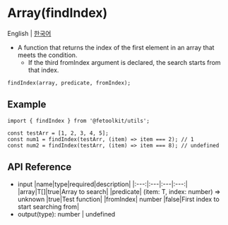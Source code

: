 # Array(findIndex)

English | [한국어](../ko/array_findindex.md)

- A function that returns the index of the first element in an array that meets the condition.
  - If the third fromIndex argument is declared, the search starts from that index.

```tsx
findIndex(array, predicate, fromIndex);
```

## Example

```tsx
import { findIndex } from '@fetoolkit/utils';

const testArr = [1, 2, 3, 4, 5];
const num1 = findIndex(testArr, (item) => item === 2); // 1
const num2 = findIndex(testArr, (item) => item === 8); // undefined
```

## API Reference

- input
  |name|type|required|description|
  |:---:|:---|:---|:---:|
  |array|T[]|true|Array to search|
  |predicate| (item: T, index: number) => unknown |true|Test function|
  |fromIndex| number |false|First index to start searching from|
- output(type): number | undefined
